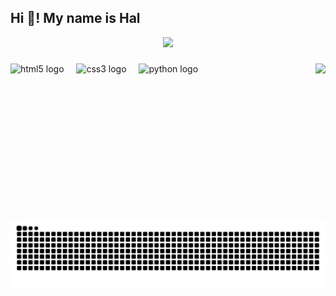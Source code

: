 <h2 align="left">Hi 👋! My name is Hal</h2>

<div align="center">
  <img src="https://visitor-badge.laobi.icu/badge?page_id=Augustin978.Augustin978&"  />
</div>

###
###



###

<img align="right" height="250" src="https://media.giphy.com/media/jKffgNq7FXNMYMLl37/giphy.gif"  />

###

<div align="left">
  <img src="https://cdn.jsdelivr.net/gh/devicons/devicon/icons/html5/html5-original.svg" height="30" alt="html5 logo"  />
  <img width="12" />
  <img src="https://cdn.jsdelivr.net/gh/devicons/devicon/icons/css3/css3-original.svg" height="30" alt="css3 logo"  />
  <img width="12" />
  <img src="https://cdn.jsdelivr.net/gh/devicons/devicon/icons/python/python-original.svg" height="30" alt="python logo"  />
</div>

###

<img src="https://raw.githubusercontent.com/Augustin978/Augustin978/output/snake.svg" alt="Snake animation" />

###

###
